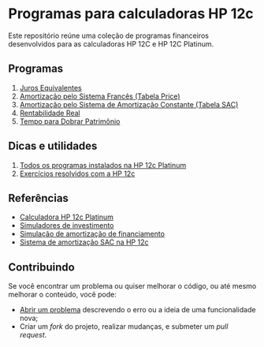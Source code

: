 # Programas para calculadoras HP 12c

Este repositório reúne uma coleção de programas financeiros desenvolvidos para as calculadoras HP 12C e HP 12C Platinum.

## Programas

1. [Juros Equivalentes](./src/01-juros-equivalentes.md)
2. [Amortização pelo Sistema Francês (Tabela Price)](./src/02-tabela-price.md)
3. [Amortização pelo Sistema de Amortização Constante (Tabela SAC)](./src/03-tabela-sac.md)
4. [Rentabilidade Real](./src/04-rentabilidade-real.md)
5. [Tempo para Dobrar Patrimônio](./src/05-tempo-dobrar-patrimonio.md)

## Dicas e utilidades

1. [Todos os programas instalados na HP 12c Platinum](./src/99-todos-programas.md)
2. [Exercícios resolvidos com a HP 12c](./src/99-exercicios-resolvidos.md)

## Referências

- [Calculadora HP 12c Platinum](https://stendec.io/ctb/rpn_finp.html)
- [Simuladores de investimento](https://clubedospoupadores.com/simuladores)
- [Simulação de amortização de financiamento](https://simuladoramortizacao.com.br/resultado-simulacao-de-amortizacao-de-financiamento)
- [Sistema de amortização SAC na HP 12c](https://www.contabilidadecotidiana.com/2016/05/sistema-de-amortizacao-sac-na-hp-12c.html)

## Contribuindo

Se você encontrar um problema ou quiser melhorar o código, ou até mesmo melhorar o conteúdo, você pode:

- [Abrir um problema](https://github.com/cfgnunes/hp12c-programs/issues/new) descrevendo o erro ou a ideia de uma funcionalidade nova;
- Criar um _fork_ do projeto, realizar mudanças, e submeter um _pull request_.
